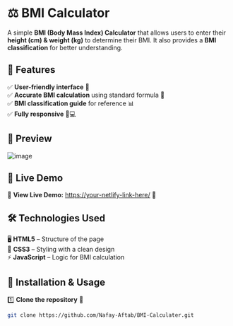 # ⚖️ BMI Calculator

A simple **BMI (Body Mass Index) Calculator** that allows users to enter their **height (cm) & weight (kg)** to determine their BMI. It also provides a **BMI classification** for better understanding.  

## 🚀 Features  
✅ **User-friendly interface** 🎨  
✅ **Accurate BMI calculation** using standard formula 🧮  
✅ **BMI classification guide** for reference 📊  
✅ **Fully responsive** 📱💻  

## 📸 Preview  
![image](https://github.com/user-attachments/assets/1b6ec37f-ba07-4576-8917-218ea6d9360d)
  

## 🔗 Live Demo  
🔗 **View Live Demo:** [https://your-netlify-link-here/](https://bmi-calculater-app.netlify.app) 🚀  

## 🛠️ Technologies Used  
🖥️ **HTML5** – Structure of the page  
🎨 **CSS3** – Styling with a clean design  
⚡ **JavaScript** – Logic for BMI calculation  

## 📂 Installation & Usage  
1️⃣ **Clone the repository** 🔽  
   ```sh
   git clone https://github.com/Nafay-Aftab/BMI-Calculater.git
